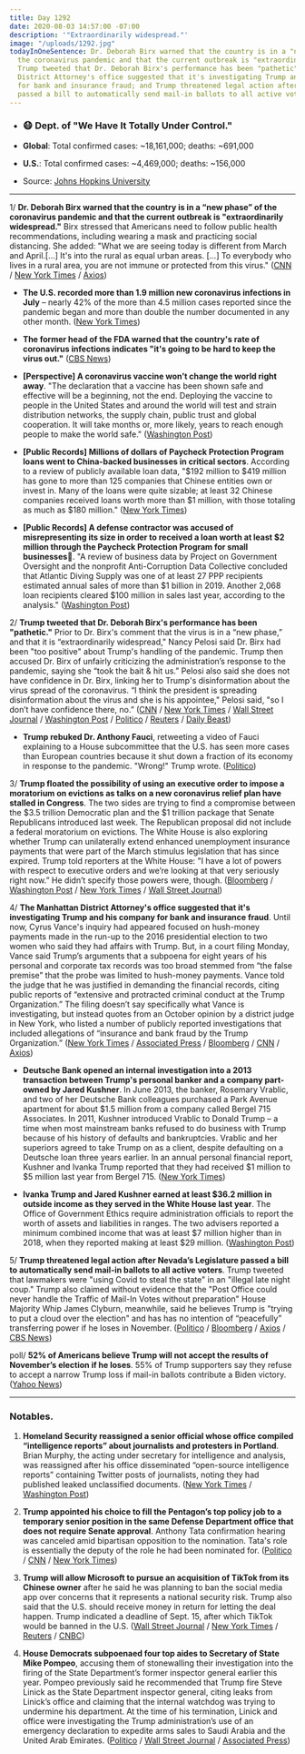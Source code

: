 ```yaml
---
title: Day 1292
date: 2020-08-03 14:57:00 -07:00
description: '"Extraordinarily widespread."'
image: "/uploads/1292.jpg"
todayInOneSentence: Dr. Deborah Birx warned that the country is in a "new phase" of
  the coronavirus pandemic and that the current outbreak is "extraordinarily widespread";
  Trump tweeted that Dr. Deborah Birx's performance has been "pathetic"; the Manhattan
  District Attorney's office suggested that it's investigating Trump and his company
  for bank and insurance fraud; and Trump threatened legal action after Nevada’s Legislature
  passed a bill to automatically send mail-in ballots to all active voters.
---
```


* ### 😷 Dept. of "We Have It Totally Under Control."

* **Global**: Total confirmed cases: \~18,161,000; deaths: \~691,000

* **U.S.**: Total confirmed cases: \~4,469,000; deaths: \~156,000

* Source: [Johns Hopkins University](https://coronavirus.jhu.edu/map.html)

---

1/ **Dr. Deborah Birx warned that the country is in a “new phase” of the coronavirus pandemic and that the current outbreak is "extraordinarily widespread."** Birx stressed that Americans need to follow public health recommendations, including wearing a mask and practicing social distancing. She added: "What we are seeing today is different from March and April.\[...\] It's into the rural as equal urban areas. \[...\] To everybody who lives in a rural area, you are not immune or protected from this virus." ([CNN](https://www.cnn.com/2020/08/02/politics/birx-coronavirus-new-phase-cnntv/index.html) / [New York Times](https://www.nytimes.com/2020/08/02/health/dr-birx-coronavirus-phase.html) / [Axios](https://www.axios.com/coronavirus-birx-white-house-8adb0012-09eb-4176-8529-d6df98f132ab.html))

* **The U.S. recorded more than 1.9 million new coronavirus infections in July** – nearly 42% of the more than 4.5 million cases reported since the pandemic began and more than double the number documented in any other month. ([New York Times](https://www.nytimes.com/2020/08/01/world/coronavirus-covid-19.html))

* **The former head of the FDA warned that the country's rate of coronavirus infections indicates "it's going to be hard to keep the virus out."** ([CBS News](https://www.cbsnews.com/news/scott-gottlieb-coronavirus-warns-its-going-to-be-hard-to-keep-the-virus-out/))

* **\[Perspective\] A coronavirus vaccine won’t change the world right away**. "The declaration that a vaccine has been shown safe and effective will be a beginning, not the end. Deploying the vaccine to people in the United States and around the world will test and strain distribution networks, the supply chain, public trust and global cooperation. It will take months or, more likely, years to reach enough people to make the world safe." ([Washington Post](https://www.washingtonpost.com/health/2020/08/02/covid-vaccine/))

* **\[Public Records\] Millions of dollars of Paycheck Protection Program loans went to China-backed businesses in critical sectors**. According to a review of publicly available loan data, "$192 million to $419 million has gone to more than 125 companies that Chinese entities own or invest in. Many of the loans were quite sizable; at least 32 Chinese companies received loans worth more than $1 million, with those totaling as much as $180 million." ([New York Times](https://www.nytimes.com/2020/08/02/us/politics/virus-china-ppp-small-business-loans.html))

* **\[Public Records\] A defense contractor was accused of misrepresenting its size in order to received a loan worth at least $2 million through the Paycheck Protection Program for small businesses**. "A review of business data by Project on Government Oversight and the nonprofit Anti-Corruption Data Collective concluded that Atlantic Diving Supply was one of at least 27 PPP recipients estimated annual sales of more than $1 billion in 2019. Another 2,068 loan recipients cleared $100 million in sales last year, according to the analysis." ([Washington Post](https://www.washingtonpost.com/business/2020/08/03/defense-contractor-with-billions-sales-got-millions-pandemic-loans-intended-small-businesses/))

2/ **Trump tweeted that Dr. Deborah Birx's performance has been "pathetic."** Prior to Dr. Birx's comment that the virus is in a “new phase,” and that it is “extraordinarily widespread," Nancy Pelosi said Dr. Birx had been "too positive" about Trump's handling of the pandemic. Trump then accused Dr. Birx of unfairly criticizing the administration’s response to the pandemic, saying she “took the bait & hit us.” Pelosi also said she does not have confidence in Dr. Birx, linking her to Trump's disinformation about the virus spread of the coronavirus. “I think the president is spreading disinformation about the virus and she is his appointee," Pelosi said, "so I don’t have confidence there, no.” ([CNN](https://www.cnn.com/2020/08/03/politics/trump-birx-coronavirus-task-force/index.html) / [New York Times](https://www.nytimes.com/2020/08/03/world/coronavirus-covid-19.html?action=click&module=Top%20Stories&pgtype=Homepage#link-75107159) / [Wall Street Journal](https://www.wsj.com/articles/trump-criticizes-health-adviser-deborah-birx-after-her-coronavirus-warning-11596469424) / [Washington Post](https://www.washingtonpost.com/nation/2020/08/03/coronavirus-covid-live-updates-us/) / [Politico](https://www.politico.com/newsletters/playbook-pm/2020/07/31/behind-the-scenes-pelosi-trashes-birx-489948) / [Reuters](https://www.reuters.com/article/us-health-coronavirus-usa-pelosi/pelosi-says-she-has-no-confidence-in-white-house-coronavirus-adviser-birx-idUSKBN24Y0FL) / [Daily Beast](https://www.thedailybeast.com/nancy-pelosi-tears-into-dr-birx-says-i-dont-have-confidence-in-her))

* **Trump rebuked Dr. Anthony Fauci**, retweeting a video of Fauci explaining to a House subcommittee that the U.S. has seen more cases than European countries because it shut down a fraction of its economy in response to the pandemic. "Wrong!" Trump wrote. ([Politico](politico.com/news/2020/08/01/wrong-trump-rebukes-fauci-in-tweet-390150))

3/ **Trump floated the possibility of using an executive order to impose a moratorium on evictions as talks on a new coronavirus relief plan have stalled in Congress**. The two sides are trying to find a compromise between the $3.5 trillion Democratic plan and the $1 trillion package that Senate Republicans introduced last week. The Republican proposal did not include a federal moratorium on evictions. The White House is also exploring whether Trump can unilaterally extend enhanced unemployment insurance payments that were part of the March stimulus legislation that has since expired. Trump told reporters at the White House: "I have a lot of powers with respect to executive orders and we’re looking at that very seriously right now.” He didn’t specify those powers were, though. ([Bloomberg](https://www.bloomberg.com/news/articles/2020-08-03/white-house-explores-trump-acting-on-his-own-on-virus-relief?sref=MIBMEEoj) / [Washington Post](https://www.washingtonpost.com/us-policy/2020/08/03/congress-stimulus-coronavirus-trump/) / [New York Times](https://www.nytimes.com/2020/08/03/world/coronavirus-covid-19.html#link-15e7f995) / [Wall Street Journal](https://www.wsj.com/articles/coronavirus-stimulus-talks-to-resume-after-jobless-aid-lapses-11596470044?mod=politics_lead_pos1))

4/ **The Manhattan District Attorney's office suggested that it's investigating Trump and his company for bank and insurance fraud**. Until now, Cyrus Vance's inquiry had appeared focused on hush-money payments made in the run-up to the 2016 presidential election to two women who said they had affairs with Trump. But, in a court filing Monday, Vance said Trump’s arguments that a subpoena for eight years of his personal and corporate tax records was too broad stemmed from “the false premise” that the probe was limited to hush-money payments. Vance told the judge that he was justified in demanding the financial records, citing public reports of “extensive and protracted criminal conduct at the Trump Organization.” The filing doesn’t say specifically what Vance is investigating, but instead quotes from an October opinion by a district judge in New York, who listed a number of publicly reported investigations that included allegations of “insurance and bank fraud by the Trump Organization.” ([New York Times](https://www.nytimes.com/2020/08/03/nyregion/donald-trump-taxes-cyrus-vance.html) / [Associated Press](https://apnews.com/ffdad3a4983088224245dbf761c6d113) / [Bloomberg](https://www.bloomberg.com/news/articles/2020-08-03/new-york-d-a-opposes-new-trump-bid-to-block-tax-record-subpoena?sref=MIBMEEoj) / [CNN](https://www.cnn.com/2020/08/03/politics/trump-new-york-vance-investigation/index.html) / [Axios](https://www.axios.com/manhattan-district-attorney-trump-fraud-77befce1-0dd3-4a6c-9d6e-3f985b52f66c.html))

* **Deutsche Bank opened an internal investigation into a 2013 transaction between Trump's personal banker and a company part-owned by Jared Kushner**. In June 2013, the banker, Rosemary Vrablic, and two of her Deutsche Bank colleagues purchased a Park Avenue apartment for about $1.5 million from a company called Bergel 715 Associates. In 2011, Kushner introduced Vrablic to Donald Trump – a time when most mainstream banks refused to do business with Trump because of his history of defaults and bankruptcies. Vrablic and her superiors agreed to take Trump on as a client, despite defaulting on a Deutsche loan three years earlier. In an annual personal financial report, Kushner and Ivanka Trump reported that they had received $1 million to $5 million last year from Bergel 715. ([New York Times](https://www.nytimes.com/2020/08/02/business/kushner-deutsche-trump-rosemary-vrablic.html))

* **Ivanka Trump and Jared Kushner earned at least $36.2 million in outside income as they served in the White House last year**. The Office of Government Ethics require administration officials to report the worth of assets and liabilities in ranges. The two advisers reported a minimum combined income that was at least $7 million higher than in 2018, when they reported making at least $29 million. ([Washington Post](https://www.washingtonpost.com/politics/ivanka-trump-and-jared-kushner-earned-at-least-36-million-in-outside-income-last-year-new-disclosures-show/2020/07/31/9eb71e66-d36a-11ea-8c55-61e7fa5e82ab_story.html))

5/ **Trump threatened legal action after Nevada’s Legislature passed a bill to automatically send mail-in ballots to all active voters**. Trump tweeted that lawmakers were "using Covid to steal the state" in an "illegal late night coup."
Trump also claimed without evidence that the "Post Office could never handle the Traffic of Mail-In Votes without preparation" House Majority Whip James Clyburn, meanwhile, said he believes Trump is "trying to put a cloud over the election" and has has no intention of “peacefully” transferring power if he loses in November. ([Politico](https://www.politico.com/news/2020/08/03/trump-nevada-mail-voting-lawsuit-390878) / [Bloomberg](https://www.bloomberg.com/news/articles/2020-08-02/trump-plans-emergency-to-stay-in-office-top-democrat-says?sref=MIBMEEoj) / [Axios](https://www.axios.com/clyburn-trump-wont-leave-if-he-loses-election-7118712f-90db-4c68-a7fe-78ead3b5f384.html) / [CBS News](https://www.cbsnews.com/news/nevada-mail-in-voting-bill-passes-coronavirus-pandemic/))

poll/ **52% of Americans believe Trump will not accept the results of November’s election if he loses**. 55% of Trump supporters say they refuse to accept a narrow Trump loss if mail-in ballots contribute a Biden victory. ([Yahoo News](https://news.yahoo.com/new-yahoo-news-you-gov-poll-most-trump-voters-say-they-will-not-accept-the-2020-results-if-biden-wins-because-of-mailin-ballots-143828759.html))

---

### Notables.

1. **Homeland Security reassigned a senior official whose office compiled “intelligence reports” about journalists and protesters in Portland**. Brian Murphy, the acting under secretary for intelligence and analysis, was reassigned after his office disseminated “open-source intelligence reports” containing Twitter posts of journalists, noting they had published leaked unclassified documents. ([New York Times](https://www.nytimes.com/2020/08/01/us/politics/brian-murphy-homeland-security-protesters.html) / [Washington Post](https://www.washingtonpost.com/national-security/dhs-official-whose-office-compiled-intelligence-reports-on-journalists-and-protesters-has-been-removed-from-his-job/2020/08/01/f01247be-d3ff-11ea-8d32-1ebf4e9d8e0d_story.html))

2. **Trump appointed his choice to fill the Pentagon’s top policy job to a temporary senior position in the same Defense Department office that does not require Senate approval**. Anthony Tata confirmation hearing was canceled amid bipartisan opposition to the nomination. Tata's role is essentially the deputy of the role he had been nominated for. ([Politico](https://www.politico.com/news/2020/08/02/donald-trump-anthony-tata-pentagon-390851) / [CNN](https://www.cnn.com/2020/08/02/politics/anthony-tata-nominee-pentagon/index.html) / [New York Times](https://www.nytimes.com/2020/08/02/us/politics/anthony-tata-pentagon-nomination.html))

3. **Trump will allow Microsoft to pursue an acquisition of TikTok from its Chinese owner** after he said he was planning to ban the social media app over concerns that it represents a national security risk. Trump also said that the U.S. should receive money in return for letting the deal happen. Trump indicated a deadline of Sept. 15, after which TikTok would be banned in the U.S. ([Wall Street Journal](https://www.wsj.com/articles/trump-says-u-s-should-get-slice-of-tiktok-sale-price-11596479818?mod=djemalertNEWS) / [New York Times](https://www.nytimes.com/2020/08/03/technology/trump-tiktok-microsoft.html) / [Reuters](https://www.reuters.com/article/us-usa-tiktok-trump-exclusive/exclusive-trump-to-give-tiktoks-chinese-owner-45-days-to-reach-deal-to-sell-sources-idUSKBN24Y0UD) / [CNBC](https://www.cnbc.com/2020/08/03/microsoft-tiktok-questions-to-resolve-before-sept-15.html))

4. **House Democrats subpoenaed four top aides to Secretary of State Mike Pompeo**, accusing them of stonewalling their investigation into the firing of the State Department’s former inspector general earlier this year. Pompeo previously said he recommended that Trump fire Steve Linick as the State Department inspector general, citing leaks from Linick’s office and claiming that the internal watchdog was trying to undermine his department. At the time of his termination, Linick and office were investigating the Trump administration’s use of an emergency declaration to expedite arms sales to Saudi Arabia and the United Arab Emirates. ([Politico](https://www.politico.com/news/2020/08/03/mike-pompeo-aides-subpoena-house-foreign-affairs-committee-390921) / [Wall Street Journal](https://www.wsj.com/articles/house-chairmen-issue-subpoenas-in-probe-of-u-s-arms-sales-to-saudi-arabia-11596474283) / [Associated Press](https://apnews.com/20a37c2e36edd7a9bf4490df9b6eac19))